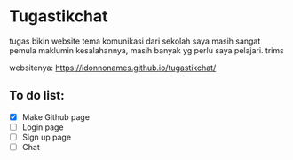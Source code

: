 # Tugastikchat
tugas bikin website tema komunikasi dari sekolah
saya masih sangat pemula maklumin kesalahannya, masih banyak yg perlu saya pelajari. trims

websitenya: https://idonnonames.github.io/tugastikchat/

## To do list:
- [x] Make Github page
- [ ] Login page
- [ ] Sign up page
- [ ] Chat
